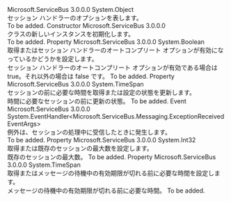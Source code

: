 <Type Name="SessionHandlerOptions" FullName="Microsoft.ServiceBus.Messaging.SessionHandlerOptions">
  <TypeSignature Language="C#" Value="public class SessionHandlerOptions" />
  <TypeSignature Language="ILAsm" Value=".class public auto ansi beforefieldinit SessionHandlerOptions extends System.Object" />
  <TypeSignature Language="DocId" Value="T:Microsoft.ServiceBus.Messaging.SessionHandlerOptions" />
  <TypeSignature Language="VB.NET" Value="Public Class SessionHandlerOptions" />
  <TypeSignature Language="F#" Value="type SessionHandlerOptions = class" />
  <AssemblyInfo>
    <AssemblyName>Microsoft.ServiceBus</AssemblyName>
    <AssemblyVersion>3.0.0.0</AssemblyVersion>
  </AssemblyInfo>
  <Base>
    <BaseTypeName>System.Object</BaseTypeName>
  </Base>
  <Interfaces />
  <Docs>
    <summary>セッション ハンドラーのオプションを表します。</summary>
    <remarks>To be added.</remarks>
  </Docs>
  <Members>
    <Member MemberName=".ctor">
      <MemberSignature Language="C#" Value="public SessionHandlerOptions ();" />
      <MemberSignature Language="ILAsm" Value=".method public hidebysig specialname rtspecialname instance void .ctor() cil managed" />
      <MemberSignature Language="DocId" Value="M:Microsoft.ServiceBus.Messaging.SessionHandlerOptions.#ctor" />
      <MemberSignature Language="VB.NET" Value="Public Sub New ()" />
      <MemberType>Constructor</MemberType>
      <AssemblyInfo>
        <AssemblyName>Microsoft.ServiceBus</AssemblyName>
        <AssemblyVersion>3.0.0.0</AssemblyVersion>
      </AssemblyInfo>
      <Parameters />
      <Docs>
        <summary><see cref="T:Microsoft.ServiceBus.Messaging.SessionHandlerOptions" /> クラスの新しいインスタンスを初期化します。</summary>
        <remarks>To be added.</remarks>
      </Docs>
    </Member>
    <Member MemberName="AutoComplete">
      <MemberSignature Language="C#" Value="public bool AutoComplete { get; set; }" />
      <MemberSignature Language="ILAsm" Value=".property instance bool AutoComplete" />
      <MemberSignature Language="DocId" Value="P:Microsoft.ServiceBus.Messaging.SessionHandlerOptions.AutoComplete" />
      <MemberSignature Language="VB.NET" Value="Public Property AutoComplete As Boolean" />
      <MemberSignature Language="F#" Value="member this.AutoComplete : bool with get, set" Usage="Microsoft.ServiceBus.Messaging.SessionHandlerOptions.AutoComplete" />
      <MemberType>Property</MemberType>
      <AssemblyInfo>
        <AssemblyName>Microsoft.ServiceBus</AssemblyName>
        <AssemblyVersion>3.0.0.0</AssemblyVersion>
      </AssemblyInfo>
      <ReturnValue>
        <ReturnType>System.Boolean</ReturnType>
      </ReturnValue>
      <Docs>
        <summary>取得またはセッション ハンドラーのオートコンプリート オプションが有効になっているかどうかを設定します。</summary>
        <value>セッション ハンドラーのオートコンプリート オプションが有効である場合は true。それ以外の場合は false です。</value>
        <remarks>To be added.</remarks>
      </Docs>
    </Member>
    <Member MemberName="AutoRenewTimeout">
      <MemberSignature Language="C#" Value="public TimeSpan AutoRenewTimeout { get; set; }" />
      <MemberSignature Language="ILAsm" Value=".property instance valuetype System.TimeSpan AutoRenewTimeout" />
      <MemberSignature Language="DocId" Value="P:Microsoft.ServiceBus.Messaging.SessionHandlerOptions.AutoRenewTimeout" />
      <MemberSignature Language="VB.NET" Value="Public Property AutoRenewTimeout As TimeSpan" />
      <MemberSignature Language="F#" Value="member this.AutoRenewTimeout : TimeSpan with get, set" Usage="Microsoft.ServiceBus.Messaging.SessionHandlerOptions.AutoRenewTimeout" />
      <MemberType>Property</MemberType>
      <AssemblyInfo>
        <AssemblyName>Microsoft.ServiceBus</AssemblyName>
        <AssemblyVersion>3.0.0.0</AssemblyVersion>
      </AssemblyInfo>
      <ReturnValue>
        <ReturnType>System.TimeSpan</ReturnType>
      </ReturnValue>
      <Docs>
        <summary>セッションの前に必要な時間を取得または設定の状態を更新します。</summary>
        <value>時間に必要なセッションの前に更新の状態。</value>
        <remarks>To be added.</remarks>
      </Docs>
    </Member>
    <Member MemberName="ExceptionReceived">
      <MemberSignature Language="C#" Value="public event EventHandler&lt;Microsoft.ServiceBus.Messaging.ExceptionReceivedEventArgs&gt; ExceptionReceived;" />
      <MemberSignature Language="ILAsm" Value=".event class System.EventHandler`1&lt;class Microsoft.ServiceBus.Messaging.ExceptionReceivedEventArgs&gt; ExceptionReceived" />
      <MemberSignature Language="DocId" Value="E:Microsoft.ServiceBus.Messaging.SessionHandlerOptions.ExceptionReceived" />
      <MemberSignature Language="VB.NET" Value="Public Event ExceptionReceived As EventHandler(Of ExceptionReceivedEventArgs) " />
      <MemberSignature Language="F#" Value="member this.ExceptionReceived : EventHandler&lt;Microsoft.ServiceBus.Messaging.ExceptionReceivedEventArgs&gt; " Usage="member this.ExceptionReceived : System.EventHandler&lt;Microsoft.ServiceBus.Messaging.ExceptionReceivedEventArgs&gt; " />
      <MemberType>Event</MemberType>
      <AssemblyInfo>
        <AssemblyName>Microsoft.ServiceBus</AssemblyName>
        <AssemblyVersion>3.0.0.0</AssemblyVersion>
      </AssemblyInfo>
      <ReturnValue>
        <ReturnType>System.EventHandler&lt;Microsoft.ServiceBus.Messaging.ExceptionReceivedEventArgs&gt;</ReturnType>
      </ReturnValue>
      <Docs>
        <summary>例外は、セッションの処理中に受信したときに発生します。</summary>
        <remarks>To be added.</remarks>
      </Docs>
    </Member>
    <Member MemberName="MaxConcurrentSessions">
      <MemberSignature Language="C#" Value="public int MaxConcurrentSessions { get; set; }" />
      <MemberSignature Language="ILAsm" Value=".property instance int32 MaxConcurrentSessions" />
      <MemberSignature Language="DocId" Value="P:Microsoft.ServiceBus.Messaging.SessionHandlerOptions.MaxConcurrentSessions" />
      <MemberSignature Language="VB.NET" Value="Public Property MaxConcurrentSessions As Integer" />
      <MemberSignature Language="F#" Value="member this.MaxConcurrentSessions : int with get, set" Usage="Microsoft.ServiceBus.Messaging.SessionHandlerOptions.MaxConcurrentSessions" />
      <MemberType>Property</MemberType>
      <AssemblyInfo>
        <AssemblyName>Microsoft.ServiceBus</AssemblyName>
        <AssemblyVersion>3.0.0.0</AssemblyVersion>
      </AssemblyInfo>
      <ReturnValue>
        <ReturnType>System.Int32</ReturnType>
      </ReturnValue>
      <Docs>
        <summary>取得または既存のセッションの最大数を設定します。</summary>
        <value>既存のセッションの最大数。</value>
        <remarks>To be added.</remarks>
      </Docs>
    </Member>
    <Member MemberName="MessageWaitTimeout">
      <MemberSignature Language="C#" Value="public TimeSpan MessageWaitTimeout { get; set; }" />
      <MemberSignature Language="ILAsm" Value=".property instance valuetype System.TimeSpan MessageWaitTimeout" />
      <MemberSignature Language="DocId" Value="P:Microsoft.ServiceBus.Messaging.SessionHandlerOptions.MessageWaitTimeout" />
      <MemberSignature Language="VB.NET" Value="Public Property MessageWaitTimeout As TimeSpan" />
      <MemberSignature Language="F#" Value="member this.MessageWaitTimeout : TimeSpan with get, set" Usage="Microsoft.ServiceBus.Messaging.SessionHandlerOptions.MessageWaitTimeout" />
      <MemberType>Property</MemberType>
      <AssemblyInfo>
        <AssemblyName>Microsoft.ServiceBus</AssemblyName>
        <AssemblyVersion>3.0.0.0</AssemblyVersion>
      </AssemblyInfo>
      <ReturnValue>
        <ReturnType>System.TimeSpan</ReturnType>
      </ReturnValue>
      <Docs>
        <summary>取得またはメッセージの待機中の有効期限が切れる前に必要な時間を設定します。</summary>
        <value>メッセージの待機中の有効期限が切れる前に必要な時間。</value>
        <remarks>To be added.</remarks>
      </Docs>
    </Member>
  </Members>
</Type>